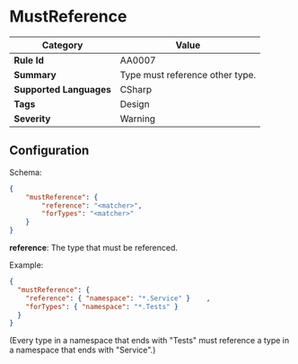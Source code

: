 ﻿# MustReference

| Category                | Value                           |
|-------------------------|---------------------------------|
| **Rule Id**             | AA0007                          |
| **Summary**             | Type must reference other type. |
| **Supported Languages** | CSharp                          |
| **Tags**                | Design                          |
| **Severity**            | Warning                         |

## Configuration

Schema:
    
```json
{
    "mustReference": {
        "reference": "<matcher>",
        "forTypes": "<matcher>"
    }
}
```

**reference**: The type that must be referenced.

Example:
```json
{
  "mustReference": {
    "reference": { "namespace": "*.Service" }    ,
    "forTypes": { "namespace": "*.Tests" }
  }
}
```

(Every type in a namespace that ends with "Tests" must reference a type in a namespace that ends with "Service".)